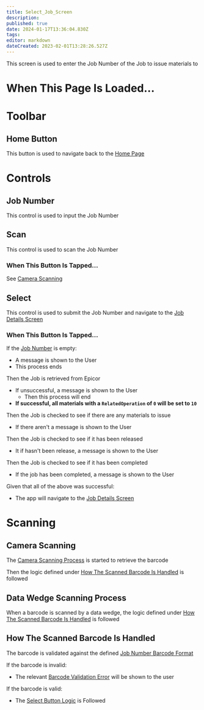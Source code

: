 ```yaml
---
title: Select_Job_Screen
description: 
published: true
date: 2024-01-17T13:36:04.830Z
tags: 
editor: markdown
dateCreated: 2023-02-01T13:28:26.527Z
---
```


This screen is used to enter the Job Number of the Job to issue materials to

# When This Page Is Loaded...

# Toolbar
## Home Button
This button is used to navigate back to the [Home Page](../../Home_Page.md)


# Controls
## Job Number
This control is used to input the Job Number


## Scan
This control is used to scan the Job Number

### When This Button Is Tapped...
See [Camera Scanning](#camera-scanning)


## Select
This control is used to submit the Job Number and navigate to the [Job Details Screen](./Job_Details_Screen.md)

### When This Button Is Tapped...
If the [Job Number](#job-number) is empty:
- A message is shown to the User
- This process ends

Then the Job is retrieved from Epicor
- If unsuccessful, a message is shown to the User
	- Then this process will end
- **If successful, all materials with a `RelatedOperation` of `0` will be set to `10`** 

Then the Job is checked to see if there are any materials to issue
- If there aren't a message is shown to the User

Then the Job is checked to see if it has been released
- It if hasn't been release, a message is shown to the User

Then the Job is checked to see if it has been completed
- If the job has been completed, a message is shown to the User

Given that all of the above was successful:
- The app will navigate to the [Job Details Screen](./Job_Details_Screen.md)


# Scanning
## Camera Scanning
The [Camera Scanning Process](../../../Scanning.md#camera-scanning) is started to retrieve the barcode

Then the logic defined under [How The Scanned Barcode Is Handled](#how-the-scanned-barcode-is-handled) is followed


## Data Wedge Scanning Process
When a barcode is scanned by a data wedge, the logic defined under [How The Scanned Barcode Is Handled](#how-the-scanned-barcode-is-handled) is followed


## How The Scanned Barcode Is Handled
The barcode is validated against the defined [Job Number Barcode Format](../../../Scanning.md#job-number)

If the barcode is invalid:
- The relevant [Barcode Validation Error](../../../Scanning.md#barcode-validation-errors) will be shown to the user

If the barcode is valid:
* The [Select Button Logic](#select) is Followed
